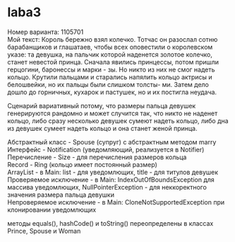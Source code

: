 # laba3
Номер варианта: 1105701  
Мой текст: Король бережно взял колечко. Тотчас он разослал сотню барабанщиков и глашатаев, чтобы всех оповестили о королевском указе: та девушка, на пальчик которой наденется золотое колечко, станет невестой принца. Сначала явились принцессы, потом пришли герцогини, баронессы и марки - зы. Но никто из них не смог надеть кольцо. Крутили пальцами и старались напялить кольцо актрисы и белошвейки, но их пальцы были слишком толсты- ми. Затем дело дошло до горничных, кухарок и пастушек, но и их постигла неудача.  

Сценарий вариативный потому, что размеры пальца девушек генерируются рандомно и может случится так, что никто не наденет кольцо, либо сразу несколько девушек сумеют надеть кольцо, либо дна из девушек сумеет надеть кольцо и она станет женой принца.  

Абстрактный класс - Spouse (супруг) c абстрактным методом marry  
Интерфейс - Notification (уведомляющий, реализуется в Notifier)  
Перечисление - Size - для перечисления размеров кольца  
Record - Ring (кольцо имеет постоянный размер)  
ArrayList - в Main: list - для уведомлющих, title - для титулов девушек  
Проверяемое исключение - в Main: IndexOutOfBoundsException для массива уведомлющих, NullPointerException - для неккоректного значения размера пальца девушки  
Непроверяемое исключение - в Main: CloneNotSupportedException при клонировании уведомлющих  

методы equals(), hashCode() и toString() переопределены в классах Prince, Spouse и Woman
